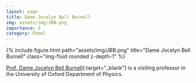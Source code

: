 ```yaml
---
layout: page
title: Dame Jocelyn Bell Burnell
img: assets/img/JBB.png
importance: 3
category: Panel
---
```


<div class="row">
    <div class="col-sm mt-3 mt-md-0">
        {% include figure.html path="assets/img/JBB.png" title="Dame Jocelyn Bell Burnell" class="img-fluid rounded z-depth-1" %}
    </div>
</div>

[Prof. Dame Jocelyn Bell Burnell](https://en.wikipedia.org/wiki/Jocelyn_Bell_Burnell){:target="_blank"} is a visiting professor in the University of Oxford Department of Physics.
